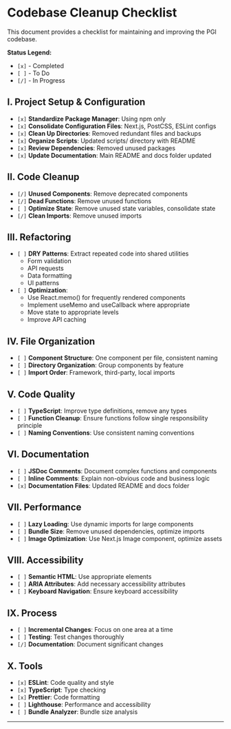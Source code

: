 # Codebase Cleanup Checklist

This document provides a checklist for maintaining and improving the PGI codebase.

**Status Legend:**

- `[x]` - Completed
- `[ ]` - To Do
- `[/]` - In Progress

## I. Project Setup & Configuration

- `[x]` **Standardize Package Manager**: Using npm only
- `[x]` **Consolidate Configuration Files**: Next.js, PostCSS, ESLint configs
- `[x]` **Clean Up Directories**: Removed redundant files and backups
- `[x]` **Organize Scripts**: Updated scripts/ directory with README
- `[x]` **Review Dependencies**: Removed unused packages
- `[x]` **Update Documentation**: Main README and docs folder updated

## II. Code Cleanup

- `[/]` **Unused Components**: Remove deprecated components
- `[/]` **Dead Functions**: Remove unused functions
- `[ ]` **Optimize State**: Remove unused state variables, consolidate state
- `[/]` **Clean Imports**: Remove unused imports

## III. Refactoring

- `[ ]` **DRY Patterns**: Extract repeated code into shared utilities
  - Form validation
  - API requests
  - Data formatting
  - UI patterns
- `[ ]` **Optimization**:
  - Use React.memo() for frequently rendered components
  - Implement useMemo and useCallback where appropriate
  - Move state to appropriate levels
  - Improve API caching

## IV. File Organization

- `[ ]` **Component Structure**: One component per file, consistent naming
- `[ ]` **Directory Organization**: Group components by feature
- `[ ]` **Import Order**: Framework, third-party, local imports

## V. Code Quality

- `[ ]` **TypeScript**: Improve type definitions, remove any types
- `[ ]` **Function Cleanup**: Ensure functions follow single responsibility principle
- `[ ]` **Naming Conventions**: Use consistent naming conventions

## VI. Documentation

- `[ ]` **JSDoc Comments**: Document complex functions and components
- `[ ]` **Inline Comments**: Explain non-obvious code and business logic
- `[x]` **Documentation Files**: Updated README and docs folder

## VII. Performance

- `[ ]` **Lazy Loading**: Use dynamic imports for large components
- `[ ]` **Bundle Size**: Remove unused dependencies, optimize imports
- `[ ]` **Image Optimization**: Use Next.js Image component, optimize assets

## VIII. Accessibility

- `[ ]` **Semantic HTML**: Use appropriate elements
- `[ ]` **ARIA Attributes**: Add necessary accessibility attributes
- `[ ]` **Keyboard Navigation**: Ensure keyboard accessibility

## IX. Process

- `[ ]` **Incremental Changes**: Focus on one area at a time
- `[ ]` **Testing**: Test changes thoroughly
- `[/]` **Documentation**: Document significant changes

## X. Tools

- `[x]` **ESLint**: Code quality and style
- `[x]` **TypeScript**: Type checking
- `[x]` **Prettier**: Code formatting
- `[ ]` **Lighthouse**: Performance and accessibility
- `[ ]` **Bundle Analyzer**: Bundle size analysis

---
